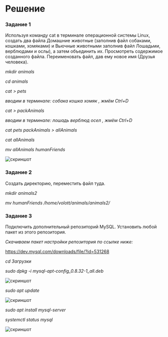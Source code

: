 # Решение
### Задание 1

  Используя команду cat в терминале операционной системы Linux, создать
   два файла Домашние животные (заполнив файл собаками, кошками,
   хомяками) и Вьючные животными заполнив файл Лошадьми, верблюдами и
   ослы), а затем объединить их. Просмотреть содержимое созданного файла.
   Переименовать файл, дав ему новое имя (Друзья человека).
  
_mkdir animals_

_cd animals_

_cat > pets_

_вводим в терминале: собака кошка хомяк , жмём Ctrl+D_

_cat > packAnimals_

_вводим в терминале: лошадь верблюд осел , жмём Ctrl+D_

_cat pets packAnimals > allAnimals_

_cat allAnimals_

_mv allAnimals humanFriends_

<img alt="скриншот" src="C:\Users\Dell\Documents\Разработчик Курс\Аттестации\Итоговая КР Июль2024\2024-07-06_00-22-21.png"/>


### Задание 2

Создать директорию, переместить файл туда.

_mkdir animals2_

_mv humanFriends /home/volott/animals/animals2/_

### Задание 3

Подключить дополнительный репозиторий MySQL. Установить любой пакет
   из этого репозитория.

_Скачиваем пакет настройки репозитория по ссылке ниже:_

https://dev.mysql.com/downloads/file/?id=531268

_cd Загрузки_

_sudo dpkg -i mysql-apt-config_0.8.32-1_all.deb_

<img alt="скриншот" src="C:\Users\Dell\Documents\Разработчик Курс\Аттестации\Итоговая КР Июль2024\Установка MySQL.png"/>

_sudo apt update_

<img alt="скриншот" src="C:\Users\Dell\Documents\Разработчик Курс\Аттестации\Итоговая КР Июль2024\Обновление MySQL.png"/>

_sudo apt install mysql-server_

_systemctl status mysql_

<img alt="скриншот" src="C:\Users\Dell\Documents\Разработчик Курс\Аттестации\Итоговая КР Июль2024\Статус MySQL-server.png"/>










